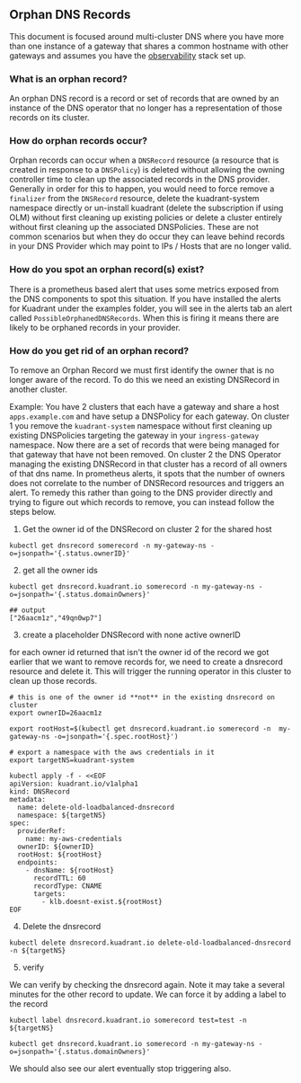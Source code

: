 ## Orphan DNS Records

This document is focused around multi-cluster DNS where you have more than one instance of a gateway that shares a common hostname with other gateways and assumes you have the [observability](https://docs.kuadrant.io/0.10.0/kuadrant-operator/doc/observability/examples/) stack set up.

### What is an orphan record?

An orphan DNS record is a record or set of records that are owned by an instance of the DNS operator that no longer has a representation of those records on its cluster.

### How do orphan records occur?

Orphan records can occur when a `DNSRecord` resource (a resource that is created in response to a `DNSPolicy`) is deleted without allowing the owning controller time to clean up the associated records in the DNS provider. Generally in order for this to happen, you would need to force remove a `finalizer` from the `DNSRecord` resource, delete the kuadrant-system namespace directly or un-install kuadrant (delete the subscription if using OLM) without first cleaning up existing policies or delete a cluster entirely without first cleaning up the associated DNSPolicies. These are not common scenarios but when they do occur they can leave behind records in your DNS Provider which may point to IPs / Hosts that are no longer valid. 


### How do you spot an orphan record(s) exist?

There is a prometheus based alert that uses some metrics exposed from the DNS components to spot this situation. If you have installed the alerts for Kuadrant under the examples folder, you will see in the alerts tab an alert called `PossibleOrphanedDNSRecords`. When this is firing it means there are likely to be orphaned records in your provider.

### How do you get rid of an orphan record?

To remove an Orphan Record we must first identify the owner that is no longer aware of the record. To do this we need an existing DNSRecord in another cluster.

Example: You have 2 clusters that each have a gateway and share a host `apps.example.com` and have setup a DNSPolicy for each gateway. On cluster 1 you remove the `kuadrant-system` namespace without first cleaning up existing DNSPolicies targeting the gateway in your `ingress-gateway` namespace. Now there are a set of records that were being managed for that gateway that have not been removed. 
On cluster 2 the DNS Operator managing the existing DNSRecord in that cluster has a record of all owners of that dns name. 
In prometheus alerts, it spots that the number of owners does not correlate to the number of DNSRecord resources and triggers an alert. 
To remedy this rather than going to the DNS provider directly and trying to figure out which records to remove, you can instead follow the steps below.

1) Get the owner id of the DNSRecord on cluster 2 for the shared host 

```
kubectl get dnsrecord somerecord -n my-gateway-ns -o=jsonpath='{.status.ownerID}'
```

2) get all the owner ids

```
kubectl get dnsrecord.kuadrant.io somerecord -n my-gateway-ns -o=jsonpath='{.status.domainOwners}'

## output
["26aacm1z","49qn0wp7"]
```

3) create a placeholder DNSRecord with none active ownerID


for each owner id returned that isn't the owner id of the record we got earlier that we want to remove records for, we need to create a dnsrecord resource and delete it. This will trigger the running operator in this cluster to clean up those records.

```
# this is one of the owner id **not** in the existing dnsrecord on cluster
export ownerID=26aacm1z  

export rootHost=$(kubectl get dnsrecord.kuadrant.io somerecord -n  my-gateway-ns -o=jsonpath='{.spec.rootHost}')

# export a namespace with the aws credentials in it
export targetNS=kuadrant-system 

kubectl apply -f - <<EOF
apiVersion: kuadrant.io/v1alpha1
kind: DNSRecord
metadata:
  name: delete-old-loadbalanced-dnsrecord
  namespace: ${targetNS}
spec:
  providerRef:
    name: my-aws-credentials
  ownerID: ${ownerID}
  rootHost: ${rootHost}
  endpoints:
    - dnsName: ${rootHost}
      recordTTL: 60
      recordType: CNAME
      targets:
        - klb.doesnt-exist.${rootHost}
EOF

```

4) Delete the dnsrecord

```
kubectl delete dnsrecord.kuadrant.io delete-old-loadbalanced-dnsrecord -n ${targetNS} 
```

5) verify 

We can verify by checking the dnsrecord again. Note it may take a several minutes for the other record to update. We can force it by adding a label to the record

```
kubectl label dnsrecord.kuadrant.io somerecord test=test -n ${targetNS}

kubectl get dnsrecord.kuadrant.io somerecord -n my-gateway-ns -o=jsonpath='{.status.domainOwners}'

```

We should also see our alert eventually stop triggering also.
